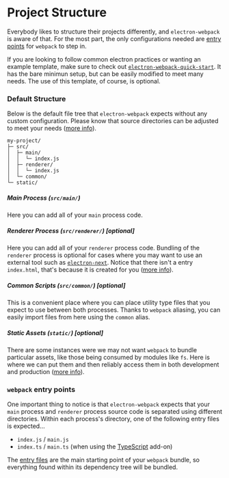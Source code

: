 # Project Structure

Everybody likes to structure their projects differently, and `electron-webpack` is aware of that. For the most part, the only configurations needed are [entry points](https://webpack.js.org/concepts/entry-points/) for `webpack` to step in.

If you are looking to follow common electron practices or wanting an example template, make sure to check out [`electron-webpack-quick-start`](https://github.com/electron-userland/electron-webpack-quick-start). It has the bare minimun setup, but can be easily modified to meet many needs. The use of this template, of course, is optional.

### Default Structure
Below is the default file tree that `electron-webpack` expects without any custom configuration. Please know that source directories can be adjusted to meet your needs ([more info](./configuration.md)).

```
my-project/
├─ src/
│  ├─ main/
│  │  └─ index.js
│  ├─ renderer/
│  │  └─ index.js
│  └─ common/
└─ static/
```

##### Main Process (`src/main/`)
Here you can add all of your `main` process code.

##### Renderer Process (`src/renderer/`) [optional]
Here you can add all of your `renderer` process code. Bundling of the `renderer` process is optional for cases where you may want to use an external tool such as [`electron-next`](https://github.com/leo/electron-next). Notice that there isn't a entry `index.html`, that's because it is created for you ([more info](./development.md)).

##### Common Scripts (`src/common/`) [optional]
This is a convenient place where you can place utility type files that you expect to use between both processes. Thanks to `webpack` aliasing, you can easily import files from here using the `common` alias.

##### Static Assets (`static/`) [optional]
There are some instances were we may not want `webpack` to bundle particular assets, like those being consumed by modules like `fs`. Here is where we can put them and then reliably access them in both development and production ([more info](./using-static-assets.md)).

### `webpack` entry points
One important thing to notice is that `electron-webpack` expects that your `main` process and `renderer` process source code is separated using different directories.
Within each process's directory, one of the following entry files is expected...

* `index.js` / `main.js`
* `index.ts` / `main.ts` (when using the [TypeScript](./add-ons.md) add-on)

The [entry files](https://webpack.js.org/concepts/entry-points/) are the main starting point of your `webpack` bundle, so everything found within its dependency tree will be bundled.
